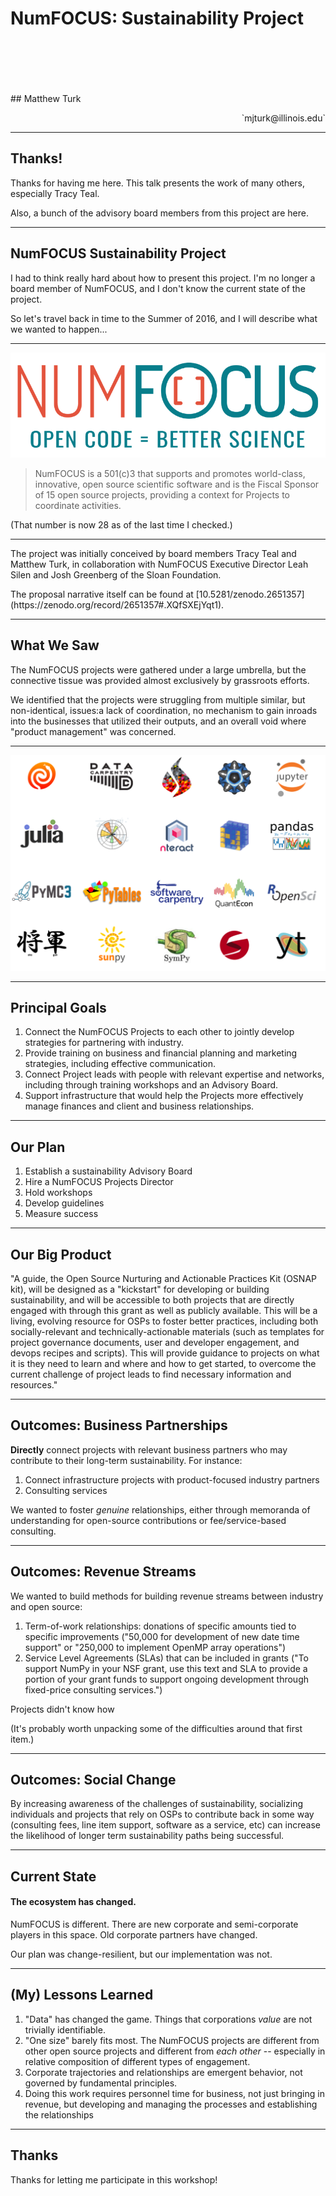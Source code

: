 <!-- .slide: class="titleslide" -->

# NumFOCUS: Sustainability Project
<div style="height: 6.0em;"></div>
## Matthew Turk
<p style="text-align: right;">`mjturk@illinois.edu`</p> 

---

## Thanks!

Thanks for having me here.  This talk presents the work of many others,
especially Tracy Teal.

<p class="fragment">
Also, a bunch of the advisory board members from this project are here.
</p>

---

## NumFOCUS Sustainability Project

I had to think really hard about how to present this project.  I'm no longer a
board member of NumFOCUS, and I don't know the current state of the project.

<p class="fragment">
So let's travel back in time to the Summer of 2016, and I will describe what we wanted to happen...
</p>

---

![](images/numfocus_logo.png)

> NumFOCUS is a 501(c)3 that supports and promotes world-class, innovative,
> open source scientific software and is the Fiscal Sponsor of 15 open source
> projects, providing a context for Projects to coordinate activities. 

<p class="fragment">(That number is now 28 as of the last time I checked.)</p>

---

The project was initially conceived by board members Tracy Teal and Matthew Turk, in collaboration with NumFOCUS Executive Director Leah Silen and Josh Greenberg of the Sloan Foundation.

<p class="fragment">The proposal narrative itself can be found at [10.5281/zenodo.2651357](https://zenodo.org/record/2651357#.XQfSXEjYqt1).</p>

---

## What We Saw

The NumFOCUS projects were gathered under a large umbrella, but the connective tissue was provided almost exclusively by grassroots efforts.

We identified that the projects were struggling from multiple similar, but non-identical, issues:a lack of coordination, no mechanism to gain inroads into the businesses that utilized their outputs, and an overall void where "product management" was concerned.

---

![](images/numfocus_projects_2016.svg)

---

## Principal Goals

1. Connect the NumFOCUS Projects to each other to jointly develop strategies
   for partnering with industry.
2. Provide training on business and financial planning and marketing
   strategies, including effective communication.
3. Connect Project leads with people with relevant expertise and networks,
   including through training workshops and an Advisory Board.
4. Support infrastructure that would help the Projects more effectively manage
   finances and client and business relationships.

---

## Our Plan

1. Establish a sustainability Advisory Board
2. Hire a NumFOCUS Projects Director
3. Hold workshops
4. Develop guidelines
5. Measure success

---

## Our Big Product

"A guide, the Open Source Nurturing and Actionable Practices Kit (OSNAP kit),
will be designed as a "kickstart" for developing or building sustainability,
and will be accessible to both projects that are directly engaged with
through this grant as well as publicly available. This will be a living,
evolving resource for OSPs to foster better practices, including both
socially-relevant and technically-actionable materials (such as templates for
project governance documents, user and developer engagement, and devops
recipes and scripts). This will provide guidance to projects on what it is
they need to learn and where and how to get started, to overcome the current
challenge of project leads to find necessary information and resources."

---

## Outcomes: Business Partnerships

**Directly** connect projects with relevant business partners who may contribute to their long-term sustainability.  For instance:

 1. Connect infrastructure projects with product-focused industry partners
 2. Consulting services

We wanted to foster *genuine* relationships, either through memoranda of understanding for open-source contributions or fee/service-based consulting.

---

## Outcomes: Revenue Streams

We wanted to build methods for building revenue streams between industry and open source:

 1. Term-of-work relationships: donations of specific amounts tied to specific improvements ("50,000 for development of new date time support" or "250,000 to implement OpenMP array operations")
 2. Service Level Agreements (SLAs) that can be included in grants ("To support NumPy in your NSF grant, use this text and SLA to provide a portion of your grant funds to support ongoing development through fixed-price consulting services.")
 
Projects didn't know how
 
<p class="fragment">
(It's probably worth unpacking some of the difficulties around that first item.)
</p>

---

## Outcomes: Social Change

By increasing awareness of the challenges of sustainability, socializing individuals and projects that rely on OSPs to contribute back in some way (consulting fees, line item support, software as a service, etc) can increase the likelihood of longer term sustainability paths being successful.

---

## Current State

#### The ecosystem has changed.

NumFOCUS is different.  There are new corporate and semi-corporate players in this space.  Old corporate partners have changed.

<p class="fragment">Our plan was change-resilient, but our implementation was not.</p>

---

## (My) Lessons Learned

<ol>
<li class="fragment">"Data" has changed the game.  Things that corporations <i>value</i> are not trivially identifiable.</li>
<li class="fragment">"One size" barely fits most.  The NumFOCUS projects are different from other open source projects and different from <i>each other</i> -- especially in relative composition of different types of engagement.</li>
<li class="fragment">Corporate trajectories and relationships are emergent behavior, not governed by fundamental principles.</li>
<li class="fragment">Doing this work requires personnel time for business, not just bringing in revenue, but developing and managing the processes and establishing the relationships</li>
</ol>

---

## Thanks

Thanks for letting me participate in this workshop!
